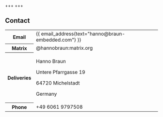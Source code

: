 +++
+++

## Contact

<table class="contact">
    <tr>
        <th>Email</th>
        <td>
            {{ email_address(text="hanno@braun-embedded.com") }}
        </td>
    </tr>
    <tr>
        <th>Matrix</th>
        <td>
            @hannobraun:matrix.org
        </td>
    </tr>
    <tr>
        <th>Deliveries</th>
        <td>
            <p>Hanno Braun</p>
            <p>Untere Pfarrgasse 19</p>
            <p>64720 Michelstadt</p>
            <p>Germany</p>
        </td>
    </tr>
    <tr>
        <th>Phone</th>
        <td>+49 6061 9797508</td>
    </tr>
</table>
